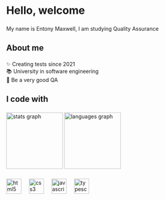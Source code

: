 <h1 align="left">Hello, welcome</h1>

###

<p align="left">My name is Entony Maxwell, I am studying Quality Assurance</p>

###

<h2 align="left">About me</h2>

###

<p align="left">✨ Creating tests since 2021<br>📚 University in software engineering<br>🎯 Be a very good QA</p>

###

<h2 align="left">I code with</h2>

###



<div align="left">
  <img src="https://github-readme-stats.vercel.app/api?username=entonymaxwell01&hide_title=false&hide_rank=false&show_icons=true&include_all_commits=true&count_private=true&disable_animations=false&theme=radical&locale=en&hide_border=true&order=2" height="150" alt="stats graph"/>
  <img src="https://github-readme-stats.vercel.app/api/top-langs?username=entonymaxwell01&locale=en&hide_title=false&layout=compact&card_width=320&langs_count=5&theme=radical&hide_border=true&order=2" height="150" alt="languages graph"  />
</div>

###

<div align="left">
  <img src="https://cdn.jsdelivr.net/gh/devicons/devicon/icons/html5/html5-original.svg" height="40" alt="html5 logo"  />
  <img width="12" />
  <img src="https://cdn.jsdelivr.net/gh/devicons/devicon/icons/css3/css3-original.svg" height="40" alt="css3 logo"  />
  <img width="12" />
  <img src="https://cdn.jsdelivr.net/gh/devicons/devicon/icons/javascript/javascript-original.svg" height="40" alt="javascript logo"  />
  <img width="12" />
  <img src="https://cdn.jsdelivr.net/gh/devicons/devicon/icons/typescript/typescript-original.svg" height="40" alt="typescript logo"  />
</div>

